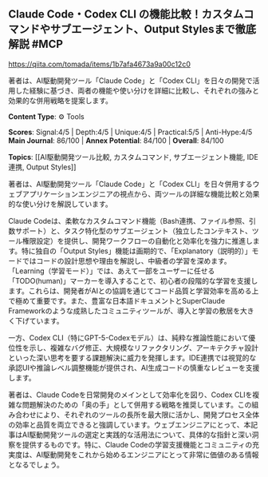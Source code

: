 ## Claude Code・Codex CLI の機能比較！カスタムコマンドやサブエージェント、Output Stylesまで徹底解説 #MCP

https://qiita.com/tomada/items/1b7afa4673a9a00c12c0

著者は、AI駆動開発ツール「Claude Code」と「Codex CLI」を日々の開発で活用した経験に基づき、両者の機能や使い分けを詳細に比較し、それぞれの強みと効果的な併用戦略を提案します。

**Content Type**: ⚙️ Tools

**Scores**: Signal:4/5 | Depth:4/5 | Unique:4/5 | Practical:5/5 | Anti-Hype:4/5
**Main Journal**: 86/100 | **Annex Potential**: 84/100 | **Overall**: 84/100

**Topics**: [[AI駆動開発ツール比較, カスタムコマンド, サブエージェント機能, IDE連携, Output Styles]]

著者は、AI駆動開発ツール「Claude Code」と「Codex CLI」を日々併用するウェブアプリケーションエンジニアの視点から、両ツールの詳細な機能比較と効果的な使い分けを解説しています。

Claude Codeは、柔軟なカスタムコマンド機能（Bash連携、ファイル参照、引数サポート）と、タスク特化型のサブエージェント（独立したコンテキスト、ツール権限設定）を提供し、開発ワークフローの自動化と効率化を強力に推進します。特に独自の「Output Styles」機能は画期的で、「Explanatory（説明的）」モードではコードの設計思想や理由を解説し、中級者の学習を深めます。「Learning（学習モード）」では、あえて一部をユーザーに任せる「TODO(human)」マーカーを導入することで、初心者の段階的な学習を支援します。これらは、開発者がAIとの協調を通じてコード品質と学習効率を高める上で極めて重要です。また、豊富な日本語ドキュメントとSuperClaude Frameworkのような成熟したコミュニティツールが、導入と学習の敷居を大きく下げています。

一方、Codex CLI（特にGPT-5-Codexモデル）は、純粋な推論性能において優位性を示し、複雑なバグ修正、大規模なリファクタリング、アーキテクチャ設計といった深い思考を要する課題解決に威力を発揮します。IDE連携では視覚的な承認UIや推論レベル調整機能が提供され、AI生成コードの慎重なレビューを支援します。

著者は、Claude Codeを日常開発のメインとして効率化を図り、Codex CLIを複雑な問題解決のための「奥の手」として併用する戦略を推奨しています。この組み合わせにより、それぞれのツールの長所を最大限に活かし、開発プロセス全体の効率と品質を両立できると強調しています。ウェブエンジニアにとって、本記事はAI駆動開発ツールの選定と実践的な活用法について、具体的な指針と深い洞察を提供するものです。特に、Claude Codeの学習支援機能とコミュニティの充実度は、AI駆動開発をこれから始めるエンジニアにとって非常に価値のある情報となるでしょう。